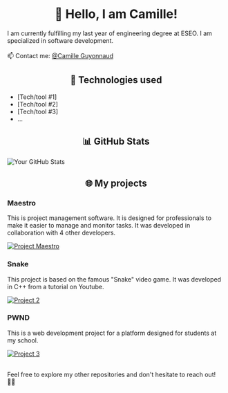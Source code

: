 #  <div align="center">👋 Hello, I am Camille! </div>

I am currently fulfilling my last year of engineering degree at ESEO. I am specialized in software development. 
</br>
</br>
📫 Contact me: [@Camille Guyonnaud](https://www.linkedin.com/in/camille-guyonnaud/)

##  <div align="center"> 🔧 Technologies used </div>

- [Tech/tool #1]
- [Tech/tool #2]
- [Tech/tool #3]
- ...

##  <div align="center"> 📊 GitHub Stats </div>

![Your GitHub Stats](https://github-readme-stats.vercel.app/api?username=camillegd&show_icons=true&hide=contribs,prs)

##  <div align="center"> 🌐 My projects </div>

<div>
  <h3>Maestro</h3>
  <p>This is project management software. It is designed for professionals to make it easier to manage and monitor tasks. It was developed in collaboration with 4 other developers.</p>
    <a href="https://github.com/Maestro-ESEO/Desktop-App" style="border-radius: 8px;">
    <img src="https://img.shields.io/badge/Project%20%231-%23E34F26?style=flat-square&logo=github&logoColor=white" alt="Project Maestro"/>
    </a>
</div>

<div>
  <h3>Snake</h3>
  <p>This project is based on the famous "Snake" video game. It was developed in C++ from a tutorial on Youtube.</p>
    <a href="https://github.com/camillegd/snake" style="border-radius: 8px;">
    <img src="https://img.shields.io/badge/Project%20%232-%23000000?style=flat-square&logo=github&logoColor=white" alt="Project 2"/>
    </a>
</div>

<div>
  <h3>PWND</h3>
  <p>This is a web development project for a platform designed for students at my school.</p>
    <a href="https://github.com/camillegd/PWND" style="border-radius: 8px;">
    <img src="https://img.shields.io/badge/Project%20%233-%230077B5?style=flat-square&logo=github&logoColor=white" alt="Project 3"/>
    </a>
</div>
</br>
<div>
<p>Feel free to explore my other repositories and don't hesitate to reach out! 👨‍💻</p>
</div>

